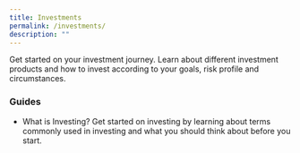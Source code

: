 ```yaml
---
title: Investments
permalink: /investments/
description: ""
---
```

Get started on your investment journey. Learn about different investment products and how to invest according to your goals, risk profile and circumstances.

### Guides
* What is Investing? 
Get started on investing by learning about terms commonly used in investing and what you should think about before you start.